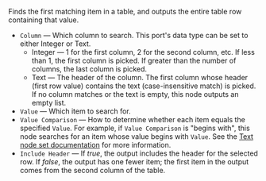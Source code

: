 Finds the first matching item in a table, and outputs the entire table row containing that value.

   - `Column` — Which column to search. This port's data type can be set to either Integer or Text.
	  - Integer — 1 for the first column, 2 for the second column, etc. If less than 1, the first column is picked. If greater than the number of columns, the last column is picked.
	  - Text — The header of the column. The first column whose header (first row value) contains the text (case-insensitive match) is picked. If no column matches or the text is empty, this node outputs an empty list.
   - `Value` — Which item to search for.
   - `Value Comparison` — How to determine whether each item equals the specified `Value`.  For example, if `Value Comparison` is "begins with", this node searches for an item whose value begins with `Value`.  See the [Text node set documentation](vuo-nodeset://vuo.text) for more information.
   - `Include Header` — If *true*, the output includes the header for the selected row. If *false*, the output has one fewer item; the first item in the output comes from the second column of the table.
